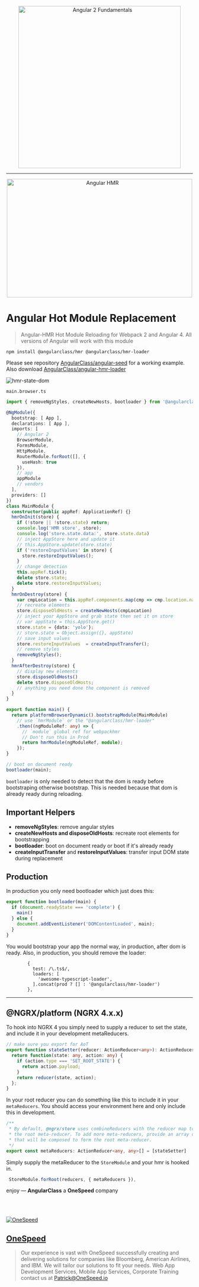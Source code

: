 <p align="center">
  <a href="http://courses.angularclass.com/courses/angular-2-fundamentals" target="_blank">
    <img width="438" alt="Angular 2 Fundamentals" src="https://cloud.githubusercontent.com/assets/1016365/17200649/085798c6-543c-11e6-8ad0-2484f0641624.png">
  </a>
</p>

---

<p align="center">
  <a href="http://angularclass.com" target="_blank">
    <img src="https://cloud.githubusercontent.com/assets/1016365/26220655/77e69902-3be1-11e7-8305-87471affe598.png" alt="Angular HMR" width="500" height="320"/>
  </a>
</p>


# Angular Hot Module Replacement
> Angular-HMR
Hot Module Reloading for Webpack 2 and Angular 4. All versions of Angular will work with this module

`npm install @angularclass/hmr @angularclass/hmr-loader`

Please see repository [AngularClass/angular-seed](https://github.com/AngularClass/angular-seed) for a working example.  
Also download [AngularClass/angular-hmr-loader](https://github.com/AngularClass/angular-hmr-loader)

![hmr-state-dom](https://cloud.githubusercontent.com/assets/1016365/18380378/e573320e-762b-11e6-99e0-cc110ffacc6a.gif)

`main.browser.ts`
```typescript
import { removeNgStyles, createNewHosts, bootloader } from '@angularclass/hmr';

@NgModule({
  bootstrap: [ App ],
  declarations: [ App ],
  imports: [
    // Angular 2
    BrowserModule,
    FormsModule,
    HttpModule,
    RouterModule.forRoot([], {
      useHash: true
    }),
    // app
    appModule
    // vendors
  ],
  providers: []
})
class MainModule {
  constructor(public appRef: ApplicationRef) {}
  hmrOnInit(store) {
    if (!store || !store.state) return;
    console.log('HMR store', store);
    console.log('store.state.data:', store.state.data)
    // inject AppStore here and update it
    // this.AppStore.update(store.state)
    if ('restoreInputValues' in store) {
      store.restoreInputValues();
    }
    // change detection
    this.appRef.tick();
    delete store.state;
    delete store.restoreInputValues;
  }
  hmrOnDestroy(store) {
    var cmpLocation = this.appRef.components.map(cmp => cmp.location.nativeElement);
    // recreate elements
    store.disposeOldHosts = createNewHosts(cmpLocation)
    // inject your AppStore and grab state then set it on store
    // var appState = this.AppStore.get()
    store.state = {data: 'yolo'};
    // store.state = Object.assign({}, appState)
    // save input values
    store.restoreInputValues  = createInputTransfer();
    // remove styles
    removeNgStyles();
  }
  hmrAfterDestroy(store) {
    // display new elements
    store.disposeOldHosts()
    delete store.disposeOldHosts;
    // anything you need done the component is removed
  }
}

export function main() {
  return platformBrowserDynamic().bootstrapModule(MainModule)
    // use `hmrModule` or the "@angularclass/hmr-loader"
    .then((ngModuleRef: any) => {
      // `module` global ref for webpackhmr
      // Don't run this in Prod
      return hmrModule(ngModuleRef, module);
    });
}

// boot on document ready
bootloader(main);

```
`bootloader` is only needed to detect that the dom is ready before bootstraping otherwise bootstrap. This is needed because that dom is already ready during reloading.

## Important Helpers
* **removeNgStyles**: remove angular styles
* **createNewHosts and disposeOldHosts**: recreate root elements for bootstrapping
* **bootloader**: boot on document ready or boot if it's already ready
* **createInputTransfer** and **restoreInputValues**: transfer input DOM state during replacement

## Production
In production you only need bootloader which just does this:
```typescript
export function bootloader(main) {
  if (document.readyState === 'complete') {
    main()
  } else {
    document.addEventListener('DOMContentLoaded', main);
  }
}
```
You would bootstrap your app the normal way, in production, after dom is ready. Also, in production, you should remove the loader:
```es6
        {
          test: /\.ts$/,
          loaders: [
            'awesome-typescript-loader',
          ].concat(prod ? [] : '@angularclass/hmr-loader')
        },
```

___

## @NGRX/platform (NGRX 4.x.x)
To hook into NGRX 4 you simply need to supply a reducer to set the state, and include it in your development metaReducers.
```typescript
// make sure you export for AoT
export function stateSetter(reducer: ActionReducer<any>): ActionReducer<any> {
  return function(state: any, action: any) {
    if (action.type === 'SET_ROOT_STATE') {
      return action.payload;
    }
    return reducer(state, action);
  };
}
```
In your root reducer you can do something like this to include it in your `metaReducers`.
You should access your environment here and only include this in development.
```typescript
/**
 * By default, @ngrx/store uses combineReducers with the reducer map to compose
 * the root meta-reducer. To add more meta-reducers, provide an array of meta-reducers
 * that will be composed to form the root meta-reducer.
 */
export const metaReducers: ActionReducer<any, any>[] = [stateSetter]
```
Simply supply the metaReducer to the `StoreModule` and your hmr is hooked in.
```typescript
 StoreModule.forRoot(reducers, { metaReducers }),
```



enjoy — **AngularClass** a **OneSpeed** company

<br><br>

[![OneSpeed](https://user-images.githubusercontent.com/1016365/28739734-462f5210-73b2-11e7-92f7-2aabe05cfefa.png  "OneSpeed")](https://onespeed.io)
## [OneSpeed](https://onespeed.io)
> Our experience is vast with OneSpeed successfully creating and delivering solutions for companies like Bloomberg, American Airlines, and IBM.
> We will tailor our solutions to fit your needs. Web App Development Services, Mobile App Services, Corporate Training contact us at Patrick@OneSpeed.io
